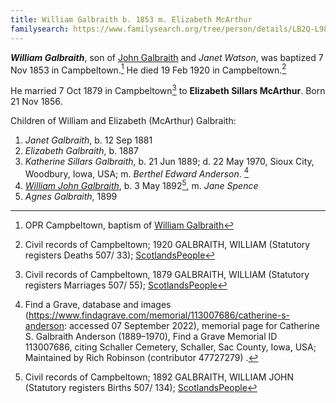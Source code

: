 ```yaml
---
title: William Galbraith b. 1853 m. Elizabeth McArthur
familysearch: https://www.familysearch.org/tree/person/details/LB2Q-L98
---
```

***William Galbraith***, son of [John Galbraith](galbraith-john-1804.md) and *Janet Watson*, was baptized 7 Nov 1853 in Campbeltown.[^birth]  He died 19 Feb 1920 in Campbeltown.[^death]

He married 7 Oct 1879 in Campbeltown[^marriage] to **Elizabeth Sillars McArthur**.  Born 21 Nov 1856.

Children of William and Elizabeth (McArthur) Galbraith:

1. *Janet Galbraith*, b. 12 Sep 1881
2. *Elizabeth Galbraith*, b. 1887
3. *Katherine Sillars Galbraith*, b. 21 Jun 1889; d. 22 May 1970, Sioux City, Woodbury, Iowa, USA; m. *Berthel Edward Anderson*.  [^catherine-burial]
5. *[William John Galbraith](galbraith-william-john-1892-spence.md)*, b. 3 May 1892[^wj-birth], m. *Jane Spence*
6. *Agnes Galbraith*, 1899


[^birth]: OPR Campbeltown, baptism of [William Galbraith](/sources/opr-campbeltown-births.md#1853-11-07-william-galbraith)

[^death]: Civil records of Campbeltown; 1920 GALBRAITH, WILLIAM (Statutory registers Deaths 507/ 33); [ScotlandsPeople](https://www.scotlandspeople.gov.uk/view-image/nrs_stat_deaths/7442134)

[^marriage]: Civil records of Campbeltown, 1879 GALBRAITH, WILLIAM (Statutory registers Marriages 507/ 55); [ScotlandsPeople](https://www.scotlandspeople.gov.uk/view-image/nrs_stat_marriages/9747677)

[^catherine-burial]: Find a Grave, database and images (https://www.findagrave.com/memorial/113007686/catherine-s-anderson: accessed 07 September 2022), memorial page for Catherine S. Galbraith Anderson (1889–1970), Find a Grave Memorial ID 113007686, citing Schaller Cemetery, Schaller, Sac County, Iowa, USA; Maintained by Rich Robinson (contributor 47727279) .

[^wj-birth]: Civil records of Campbeltown; 1892 GALBRAITH, WILLIAM JOHN (Statutory registers Births 507/ 134); [ScotlandsPeople](https://www.scotlandspeople.gov.uk/view-image/nrs_stat_births/43434921)












